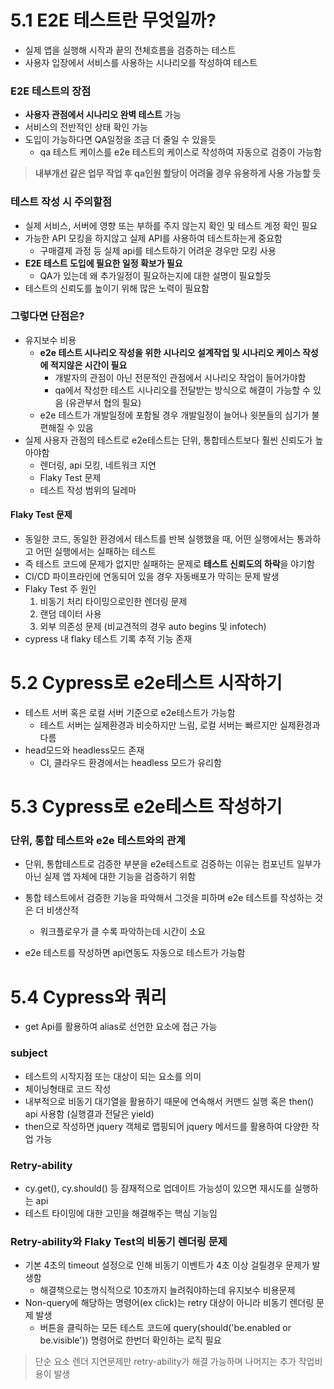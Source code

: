 # 5.1 E2E 테스트란 무엇일까?

- 실제 앱을 실행해 시작과 끝의 전체흐름을 검증하는 테스트
- 사용자 입장에서 서비스를 사용하는 시나리오를 작성하여 테스트

### E2E 테스트의 장점

- **사용자 관점에서 시나리오 완벽 테스트** 가능
- 서비스의 전반적인 상태 확인 가능
- 도입이 가능하다면 QA일정을 조금 더 줄일 수 있을듯
  - qa 테스트 케이스를 e2e 테스트의 케이스로 작성하여 자동으로 검증이 가능함

> **내부개선 같은 업무 작업 후 qa인원 할당이 어려울 경우 유용하게 사용 가능할 듯**

### 테스트 작성 시 주의할점

- 실제 서비스, 서버에 영향 또는 부하를 주지 않는지 확인 및 테스트 계정 확인 필요
- 가능한 API 모킹을 하지않고 실제 API를 사용하여 테스트하는게 중요함
  - 구매결제 과정 등 실제 api를 테스트하기 어려운 경우만 모킹 사용
- **E2E 테스트 도입에 필요한 일정 확보가 필요**
  - QA가 있는데 왜 추가일정이 필요하는지에 대한 설명이 필요할듯
- 테스트의 신뢰도를 높이기 위해 많은 노력이 필요함

### 그렇다면 단점은?

- 유지보수 비용
  - **e2e 테스트 시나리오 작성을 위한 시나리오 설계작업 및 시나리오 케이스 작성에 적지않은 시간이 필요**
    - 개발자의 관점이 아닌 전문적인 관점에서 시나리오 작업이 들어가야함
    - qa에서 작성한 테스트 시나리오를 전달받는 방식으로 해결이 가능할 수 있음 (유관부서 협의 필요)
  - e2e 테스트가 개발일정에 포함될 경우 개발일정이 늘어나 윗분들의 심기가 불편해질 수 있음
- 실제 사용자 관점의 테스트로 e2e테스트는 단위, 통합테스트보다 훨씬 신뢰도가 높아야함
  - 렌더링, api 모킹, 네트워크 지연
  - Flaky Test 문제
  - 테스트 작성 범위의 딜레마

#### Flaky Test 문제

- 동일한 코드, 동일한 환경에서 테스트를 반복 실행했을 때, 어떤 실행에서는 통과하고 어떤 실행에서는 실패하는 테스트
- 즉 테스트 코드에 문제가 없지만 실패하는 문제로 **테스트 신뢰도의 하락**을 야기함
- CI/CD 파이프라인에 연동되어 있을 경우 자동배포가 막히는 문제 발생
- Flaky Test 주 원인
  1. 비동기 처리 타이밍으로인한 렌더링 문제
  2. 랜덤 데이터 사용
  3. 외부 의존성 문제 (비교견적의 경우 auto begins 및 infotech)
- cypress 내 flaky 테스트 기록 추적 기능 존재

# 5.2 Cypress로 e2e테스트 시작하기

- 테스트 서버 혹은 로컬 서버 기준으로 e2e테스트가 가능함
  - 테스트 서버는 실제환경과 비슷하지만 느림, 로컬 서버는 빠르지만 실제환경과 다름
- head모드와 headless모드 존재
  - CI, 클라우드 환경에서는 headless 모드가 유리함

# 5.3 Cypress로 e2e테스트 작성하기

### 단위, 통합 테스트와 e2e 테스트와의 관계

- 단위, 통합테스트로 검증한 부분을 e2e테스트로 검증하는 이유는 컴포넌트 일부가 아닌 실제 앱 자체에 대한 기능을 검증하기 위함
- 통합 테스트에서 검증한 기능을 파악해서 그것을 피하며 e2e 테스트를 작성하는 것은 더 비생산적

  - 워크플로우가 클 수록 파악하는데 시간이 소요

- e2e 테스트를 작성하면 api연동도 자동으로 테스트가 가능함

# 5.4 Cypress와 쿼리

- get Api를 활용하여 alias로 선언한 요소에 접근 가능

### subject

- 테스트의 시작지점 또는 대상이 되는 요소를 의미
- 체이닝형태로 코드 작성
- 내부적으로 비동기 대기열을 활용하기 때문에 연속해서 커맨드 실행 혹은 then() api 사용함 (실행결과 전달은 yield)
- then으로 작성하면 jquery 객체로 맵핑되어 jquery 메서드를 활용하여 다양한 작업 가능

### Retry-ability

- cy.get(), cy.should() 등 잠재적으로 업데이트 가능성이 있으면 재시도를 실행하는 api
- 테스트 타이밍에 대한 고민을 해결해주는 핵심 기능임

### Retry-ability와 Flaky Test의 비동기 렌더링 문제

- 기본 4초의 timeout 설정으로 인해 비동기 이벤트가 4초 이상 걸릴경우 문제가 발생함
  - 해결책으로는 명식적으로 10초까지 늘려줘야하는데 유지보수 비용문제
- Non-query에 해당하는 명령어(ex click)는 retry 대상이 아니라 비동기 렌더링 문제 발생
  - 버튼을 클릭하는 모든 테스트 코드에 query(should('be.enabled or be.visible')) 명령어로 한번더 확인하는 로직 필요

> 단순 요소 렌더 지연문제만 retry-ability가 해결 가능하며 나머지는 추가 작업비용이 발생

